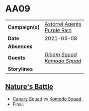# AA09

|||
| --- | --- |
| **Campaign(s)** | [Astorrel Agents](../campaigns/astorrel-agents/astorrel-agents.md)<br />[Purple Rain](../campaigns/purple-rain/purple-rain.md) | session.2
| **Date** | 2021-05-08 |
| **Absences** | |
| **Guests** | *[Gloom Squad](../organisations/astorrel/squads/gloom-squad.md)*<br />*[Komodo Squad](../organisations/astorrel/squads/komodo-squad.md)* |
| **Storylines** | |

## [Nature's Battle](../storylines/natures-battle.md)

- [Canary Squad](../organisations/astorrel/squads/canary-squad.md) vs [Komodo Squad](../organisations/astorrel/squads/komodo-squad.md).
- Final.
